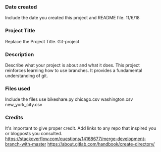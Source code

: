 ### Date created
Include the date you created this project and README file. 11/6/18

### Project Title
Replace the Project Title. Git-project 

### Description
Describe what your project is about and what it does. This project reinforces learning how to use branches. It provides a fundamental understanding of git.

### Files used
Include the files use
bikeshare.py
chicago.csv
washington.csv
new_york_city.csv


### Credits
It's important to give proper credit. Add links to any repo that inspired you or blogposts you consulted.
https://stackoverflow.com/questions/14168677/merge-development-branch-with-master
https://about.gitlab.com/handbook/create-directory/

